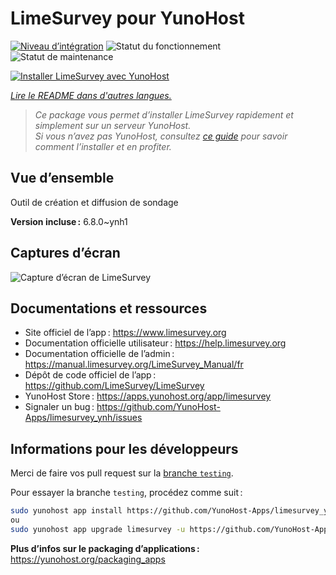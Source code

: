 <!--
Nota bene : ce README est automatiquement généré par <https://github.com/YunoHost/apps/tree/master/tools/readme_generator>
Il NE doit PAS être modifié à la main.
-->

# LimeSurvey pour YunoHost

[![Niveau d’intégration](https://dash.yunohost.org/integration/limesurvey.svg)](https://ci-apps.yunohost.org/ci/apps/limesurvey/) ![Statut du fonctionnement](https://ci-apps.yunohost.org/ci/badges/limesurvey.status.svg) ![Statut de maintenance](https://ci-apps.yunohost.org/ci/badges/limesurvey.maintain.svg)

[![Installer LimeSurvey avec YunoHost](https://install-app.yunohost.org/install-with-yunohost.svg)](https://install-app.yunohost.org/?app=limesurvey)

*[Lire le README dans d'autres langues.](./ALL_README.md)*

> *Ce package vous permet d’installer LimeSurvey rapidement et simplement sur un serveur YunoHost.*  
> *Si vous n’avez pas YunoHost, consultez [ce guide](https://yunohost.org/install) pour savoir comment l’installer et en profiter.*

## Vue d’ensemble

Outil de création et diffusion de sondage


**Version incluse :** 6.8.0~ynh1

## Captures d’écran

![Capture d’écran de LimeSurvey](./doc/screenshots/create_html_statistic_screen.png)

## Documentations et ressources

- Site officiel de l’app : <https://www.limesurvey.org>
- Documentation officielle utilisateur : <https://help.limesurvey.org>
- Documentation officielle de l’admin : <https://manual.limesurvey.org/LimeSurvey_Manual/fr>
- Dépôt de code officiel de l’app : <https://github.com/LimeSurvey/LimeSurvey>
- YunoHost Store : <https://apps.yunohost.org/app/limesurvey>
- Signaler un bug : <https://github.com/YunoHost-Apps/limesurvey_ynh/issues>

## Informations pour les développeurs

Merci de faire vos pull request sur la [branche `testing`](https://github.com/YunoHost-Apps/limesurvey_ynh/tree/testing).

Pour essayer la branche `testing`, procédez comme suit :

```bash
sudo yunohost app install https://github.com/YunoHost-Apps/limesurvey_ynh/tree/testing --debug
ou
sudo yunohost app upgrade limesurvey -u https://github.com/YunoHost-Apps/limesurvey_ynh/tree/testing --debug
```

**Plus d’infos sur le packaging d’applications :** <https://yunohost.org/packaging_apps>
